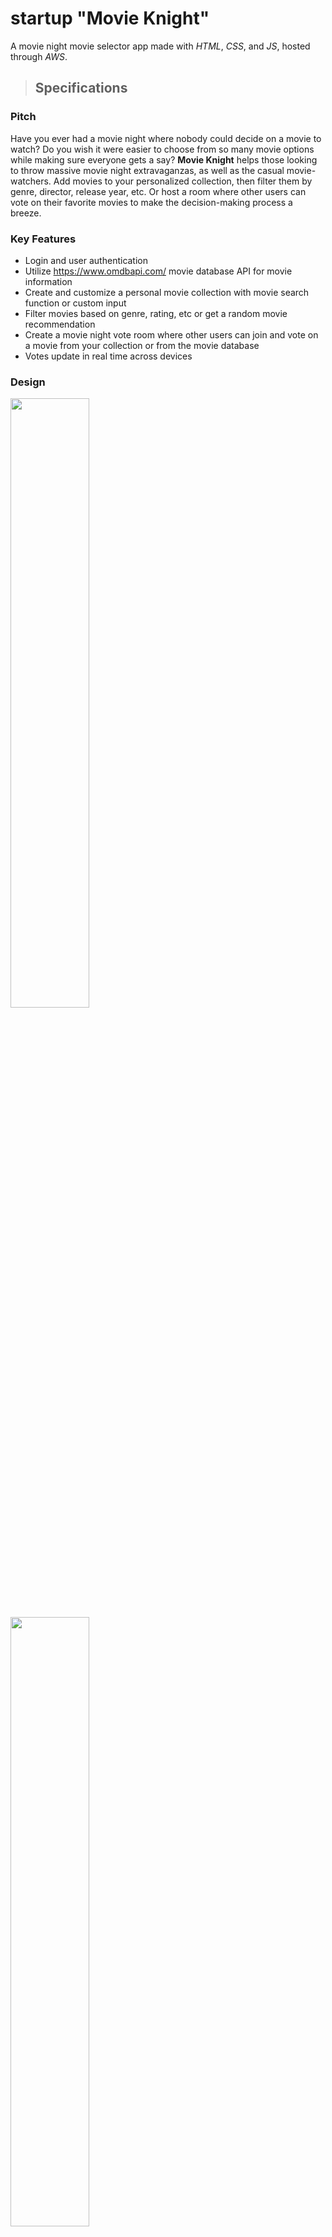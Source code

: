 # startup "Movie Knight"
A movie night movie selector app made with *HTML*, *CSS*, and *JS*, hosted through *AWS*.

> ## Specifications

### Pitch
Have you ever had a movie night where nobody could decide on a movie to watch? Do you wish it were easier to choose from so many movie options while making sure everyone gets a say? **Movie Knight** helps those looking to throw massive movie night extravaganzas, as well as the casual movie-watchers. Add movies to your personalized collection, then filter them by genre, director, release year, etc. Or host a room where other users can vote on their favorite movies to make the decision-making process a breeze.

### Key Features

- Login and user authentication
- Utilize https://www.omdbapi.com/ movie database API for movie information
- Create and customize a personal movie collection with movie search function or custom input
- Filter movies based on genre, rating, etc or get a random movie recommendation
- Create a movie night vote room where other users can join and vote on a movie from your collection or from the movie database
- Votes update in real time across devices

### Design

<img src="https://github.com/kobeynw/startup/blob/main/pictures/startupDesign_1.png" width="50%">
<img src="https://github.com/kobeynw/startup/blob/main/pictures/startupDesign_2.png" width="50%">
<img src="https://github.com/kobeynw/startup/blob/main/pictures/startupDesign_3.png" width="50%">
<img src="https://github.com/kobeynw/startup/blob/main/pictures/startupDesign_4.png" width="50%">

### Technologies

*HTML*
- Page 1: user login and authentication page
- Page 2: creating a personal movie collection from a search or by custom input
- Page 3: filtering movies based on criteria or by random selection
- Page 4: hosting or joining a room where users can vote on a movie to watch

*CSS*
- Medieval themed colors/styles
- Adaptive layout based on screen size and/or device setup

*JavaScript*
- Button functionality (e.g. login button or add to collection button)
- Populate tables with movie information
- Apply filters to movie database
- Display users and votes in voting room

*React*
- Updated page setup for modularity and simplicity via components

*Web Service*
- Access to movie database through https://www.omdbapi.com/
- Retrieve personal collection of movies
- Retrieve votes and submit votes
- Retrieve room name and room participants

*Authentication*
- Save and authenticate username and password for different users

*Database*
- Personal movie collections stored in a database
- Includes movie title, genre, director, release year, etc.

*Websocket*
- Movie votes are updated in real time across devices

> ## HTML Content

### HTML Pages
- Page 1: user login and authentication page
- Page 2: creating a personal movie collection from a search or by custom input
- Page 3: filtering movies based on criteria or by random selection
- Page 4: hosting or joining a room where users can vote on a movie to watch

### Tags
- Uses several different tags, including BODY, NAV, MAIN, HEADER, FOOTER

### Links
- Main page currently has the same navbar setup as the other pages, which contain links to the other pages in the site
- The main page navbar will eventually be replaced by functionality that will redirect the user to the collection page once they submit login credentials

### Textual Content
- Movie information is displayed in a table format, with filler information temporarily
- Button labels, table information, header and footer content, party information (also temporary) are all present

### Third Party Service Placeholders
- The Collection page will eventually have a search functionality that makes API calls to fetch movie information such as title, director, release year, etc.
- Currently there is a placeholder table with random movie information

### Images
- Knight helmet favicon icon
- Knight helmet logo for the top next to the navbar

### Login
- Username and password login and authentication on main page
- Username display and logout button on other pages

### Database
- The Collection page will eventually display the movies and information that the user has stored
- The collection table currently displays random placeholder movie info

### Websocket
- The Voting page will eventually display real-time movie votes from various users

> ## CSS Content

### Header, Footer, and Main content
- Header and footer styled in blocks with consistent link styles and spacing
- Main content styled as cards with consistent button and table styling

### Navigation
- Links styled with highlighting/scaling
- Current page link is disabled for clarity and simplicity

### Responsiveness
- Style and layout change as window is resized
- Certain elements are discarded with small sizes, such as the knight image in the header
- Card elements transition from row layout to column layout with smaller screen sizes

### Application Elements
- Uses card styling for separation of elements
- Styled tables consistently for collection, search functionality, and filter results functionality
- Consistent colors and spacing

### Application Text Content
- Uses custom font for app title in the header, and for room party members
- Uses sans-serif simple font for other text

### Application Images
- Includes logo image in the header
- Using icon images for the footer links
- Uses a favicon for tab display

> ## React Content

### Converting to React Framework
- Bundled using Vite and transpiled

### Components
- **Login** - (Login) - User can enter and submit a username and password, which logs in or registers the user and takes them to the collection page
- **Collection** - (API Service, Database) - Populates the user's collection with two initial mock movie entries; allows the user to search for any movie and calls the omdb API directly; allows the user to add or delete movies to and from their collection, but does not save data yet
- **Filter** - (Database) - Allows users to filter personal collection with certain criteria; currently only four mock movies are used as an example (these mock movies require at lease one of the following filters: "Action", "Adventure", "Sci-Fi", "Comedy", "Family", or "Animation" genres; and "Any" or "PG-13" ratings)
- **Voting** - (Websocket) - Will allow users to create or join a real-time voting room, but currently allows any Room ID to be entered to join, and uses two other mock usernames; allows users to add movies to be voted for, and vote for current movies

### Router
- Successfully routes login, collection, filter, and voting components

### Hooks
- Utilizes useState for every page for various state variables
- Utilizes useEffect on the collection page to re-render the page when necessary
